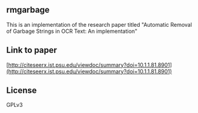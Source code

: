 ## rmgarbage

This is an implementation of the research paper titled "Automatic Removal of Garbage Strings in OCR Text: An implementation"

## Link to paper

[http://citeseerx.ist.psu.edu/viewdoc/summary?doi=10.1.1.81.8901](http://citeseerx.ist.psu.edu/viewdoc/summary?doi=10.1.1.81.8901)

## License

GPLv3
